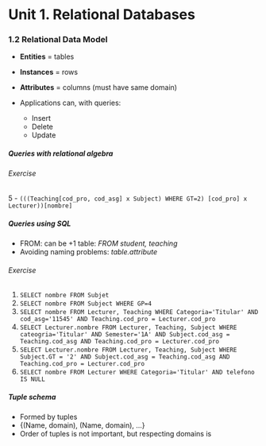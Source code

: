 # Unit 1. Relational Databases
### 1.2 Relational Data Model
+ **Entities** = tables
+ **Instances** = rows
+ **Attributes** = columns (must have same domain)

+ Applications can, with queries:
	+ Insert
	+ Delete
	+ Update


##### Queries with relational algebra
###### Exercise

5 - `(((Teaching[cod_pro, cod_asg] x Subject) WHERE GT=2) [cod_pro] x Lecturer))[nombre]`

##### Queries using SQL

+ FROM: can be +1 table: *FROM student, teaching*
+ Avoiding naming problems: *table.attribute*

###### Exercise
1. `SELECT nombre FROM Subjet`
2. `SELECT nombre FROM Subject WHERE GP=4`
3. `SELECT nombre FROM Lecturer, Teaching WHERE Categoria='Titular' AND cod_asg='11545' AND Teaching.cod_pro = Lecturer.cod_pro`
4. `SELECT Lecturer.nombre FROM Lecturer, Teaching, Subject WHERE cateogria='Titular' AND Semester='1A' AND Subject.cod_asg = Teaching.cod_asg AND Teaching.cod_pro = Lecturer.cod_pro `
5. `SELECT Lecturer.nombre FROM Lecturer, Teaching, Subject WHERE Subject.GT = '2' AND Subject.cod_asg = Teaching.cod_asg AND Teaching.cod_pro = Lecturer.cod_pro`
6. `SELECT nombre FROM Lecturer WHERE Categoria='Titular' AND telefono IS NULL`


##### Tuple schema
+ Formed by tuples
+ {(Name, domain), (Name, domain), ...}
+ Order of tuples is not important, but respecting domains is 




 


